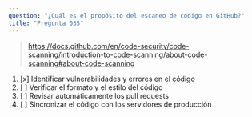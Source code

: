 ```yaml
---
question: "¿Cuál es el propósito del escaneo de código en GitHub?"
title: "Pregunta 035"
---
```


> https://docs.github.com/en/code-security/code-scanning/introduction-to-code-scanning/about-code-scanning#about-code-scanning
1. [x] Identificar vulnerabilidades y errores en el código
1. [ ] Verificar el formato y el estilo del código
1. [ ] Revisar automáticamente los pull requests
1. [ ] Sincronizar el código con los servidores de producción
